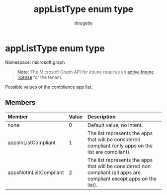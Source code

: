 ﻿---
title: "appListType enum type"
description: "Possible values of the compliance app list."
author: "dougeby"
localization_priority: Normal
ms.prod: "intune"
doc_type: enumPageType
---

# appListType enum type

Namespace: microsoft.graph

> **Note:** The Microsoft Graph API for Intune requires an [active Intune license](https://go.microsoft.com/fwlink/?linkid=839381) for the tenant.

Possible values of the compliance app list.

## Members

| Member                 | Value | Description                                                                                                          |
| :--------------------- | :---- | :------------------------------------------------------------------------------------------------------------------- |
| none                   | 0     | Default value, no intent.                                                                                            |
| appsInListCompliant    | 1     | The list represents the apps that will be considered compliant (only apps on the list are compliant).                |
| appsNotInListCompliant | 2     | The list represents the apps that will be considered non compliant (all apps are compliant except apps on the list). |
